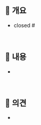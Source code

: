 ## 🔎 개요 <!-- 이슈 연결 -->

- closed #

<br/>

## 📝 내용

- 

<br/>

## 💬 의견 <!-- PR 관련 코멘트, 관련 이슈, 토의 및 공유할 내용 -->

- 

<br/>
